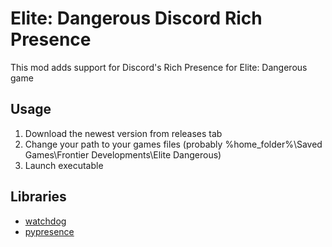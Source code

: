 # Elite: Dangerous Discord Rich Presence
This mod adds support for Discord's Rich Presence for Elite: Dangerous game

## Usage
1. Download the newest version from releases tab
2. Change your path to your games files (probably %home_folder%\Saved Games\Frontier Developments\\Elite Dangerous)
3. Launch executable

## Libraries
- [watchdog](https://pypi.org/project/watchdog/)
- [pypresence](https://pypi.org/project/pypresence/)